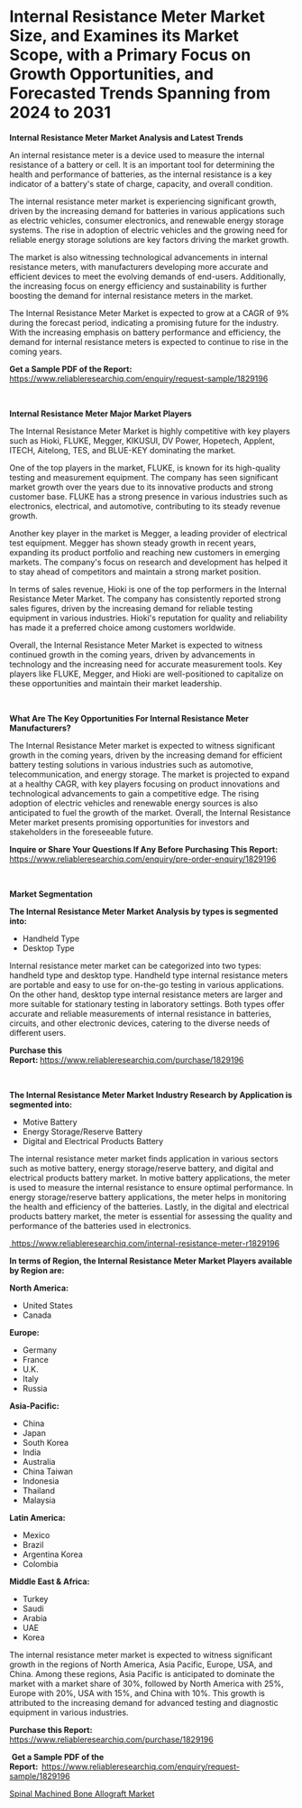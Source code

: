 <p><h1>Internal Resistance Meter Market Size, and Examines its Market Scope, with a Primary Focus on Growth Opportunities, and Forecasted Trends Spanning from 2024 to 2031</h1></p><p><strong>Internal Resistance Meter Market Analysis and Latest Trends</strong></p>
<p><p>An internal resistance meter is a device used to measure the internal resistance of a battery or cell. It is an important tool for determining the health and performance of batteries, as the internal resistance is a key indicator of a battery's state of charge, capacity, and overall condition.</p><p>The internal resistance meter market is experiencing significant growth, driven by the increasing demand for batteries in various applications such as electric vehicles, consumer electronics, and renewable energy storage systems. The rise in adoption of electric vehicles and the growing need for reliable energy storage solutions are key factors driving the market growth.</p><p>The market is also witnessing technological advancements in internal resistance meters, with manufacturers developing more accurate and efficient devices to meet the evolving demands of end-users. Additionally, the increasing focus on energy efficiency and sustainability is further boosting the demand for internal resistance meters in the market.</p><p>The Internal Resistance Meter Market is expected to grow at a CAGR of 9% during the forecast period, indicating a promising future for the industry. With the increasing emphasis on battery performance and efficiency, the demand for internal resistance meters is expected to continue to rise in the coming years.</p></p>
<p><strong>Get a Sample PDF of the Report:&nbsp;</strong> <a href="https://www.reliableresearchiq.com/enquiry/request-sample/1829196">https://www.reliableresearchiq.com/enquiry/request-sample/1829196</a></p>
<p>&nbsp;</p>
<p><strong>Internal Resistance Meter Major Market Players</strong></p>
<p><p>The Internal Resistance Meter Market is highly competitive with key players such as Hioki, FLUKE, Megger, KIKUSUI, DV Power, Hopetech, Applent, ITECH, Aitelong, TES, and BLUE-KEY dominating the market. </p><p>One of the top players in the market, FLUKE, is known for its high-quality testing and measurement equipment. The company has seen significant market growth over the years due to its innovative products and strong customer base. FLUKE has a strong presence in various industries such as electronics, electrical, and automotive, contributing to its steady revenue growth.</p><p>Another key player in the market is Megger, a leading provider of electrical test equipment. Megger has shown steady growth in recent years, expanding its product portfolio and reaching new customers in emerging markets. The company's focus on research and development has helped it to stay ahead of competitors and maintain a strong market position.</p><p>In terms of sales revenue, Hioki is one of the top performers in the Internal Resistance Meter Market. The company has consistently reported strong sales figures, driven by the increasing demand for reliable testing equipment in various industries. Hioki's reputation for quality and reliability has made it a preferred choice among customers worldwide.</p><p>Overall, the Internal Resistance Meter Market is expected to witness continued growth in the coming years, driven by advancements in technology and the increasing need for accurate measurement tools. Key players like FLUKE, Megger, and Hioki are well-positioned to capitalize on these opportunities and maintain their market leadership.</p></p>
<p>&nbsp;</p>
<p><strong>What Are The Key Opportunities For Internal Resistance Meter Manufacturers?</strong></p>
<p><p>The Internal Resistance Meter market is expected to witness significant growth in the coming years, driven by the increasing demand for efficient battery testing solutions in various industries such as automotive, telecommunication, and energy storage. The market is projected to expand at a healthy CAGR, with key players focusing on product innovations and technological advancements to gain a competitive edge. The rising adoption of electric vehicles and renewable energy sources is also anticipated to fuel the growth of the market. Overall, the Internal Resistance Meter market presents promising opportunities for investors and stakeholders in the foreseeable future.</p></p>
<p><strong>Inquire or Share Your Questions If Any Before Purchasing This Report:</strong> <a href="https://www.reliableresearchiq.com/enquiry/pre-order-enquiry/1829196">https://www.reliableresearchiq.com/enquiry/pre-order-enquiry/1829196</a></p>
<p>&nbsp;</p>
<p><strong>Market Segmentation</strong></p>
<p><strong>The Internal Resistance Meter Market Analysis by types is segmented into:</strong></p>
<p><ul><li>Handheld Type</li><li>Desktop Type</li></ul></p>
<p><p>Internal resistance meter market can be categorized into two types: handheld type and desktop type. Handheld type internal resistance meters are portable and easy to use for on-the-go testing in various applications. On the other hand, desktop type internal resistance meters are larger and more suitable for stationary testing in laboratory settings. Both types offer accurate and reliable measurements of internal resistance in batteries, circuits, and other electronic devices, catering to the diverse needs of different users.</p></p>
<p><strong>Purchase this Report:&nbsp;</strong><a href="https://www.reliableresearchiq.com/purchase/1829196">https://www.reliableresearchiq.com/purchase/1829196</a></p>
<p>&nbsp;</p>
<p><strong>The Internal Resistance Meter Market Industry Research by Application is segmented into:</strong></p>
<p><ul><li>Motive Battery</li><li>Energy Storage/Reserve Battery</li><li>Digital and Electrical Products Battery</li></ul></p>
<p><p>The internal resistance meter market finds application in various sectors such as motive battery, energy storage/reserve battery, and digital and electrical products battery market. In motive battery applications, the meter is used to measure the internal resistance to ensure optimal performance. In energy storage/reserve battery applications, the meter helps in monitoring the health and efficiency of the batteries. Lastly, in the digital and electrical products battery market, the meter is essential for assessing the quality and performance of the batteries used in electronics.</p></p>
<p><a href="https://www.reliableresearchiq.com/internal-resistance-meter-r1829196">&nbsp;https://www.reliableresearchiq.com/internal-resistance-meter-r1829196</a></p>
<p><strong>In terms of Region, the Internal Resistance Meter Market Players available by Region are:</strong></p>
<p>
    <p> <strong> North America: </strong>
        <ul>
            <li>United States</li>
            <li>Canada</li>
        </ul>
        </p> 
    <p> <strong> Europe: </strong>
        <ul>
            <li>Germany</li>
            <li>France</li>
            <li>U.K.</li>
            <li>Italy</li>
            <li>Russia</li>
        </ul>
        </p> 
    <p> <strong> Asia-Pacific: </strong>
        <ul>
            <li>China</li>
            <li>Japan</li>
            <li>South Korea</li>
            <li>India</li>
            <li>Australia</li>
            <li>China Taiwan</li>
            <li>Indonesia</li>
            <li>Thailand</li>
            <li>Malaysia</li>
        </ul>
        </p> 
    <p> <strong> Latin America: </strong>
        <ul>
            <li>Mexico</li>
            <li>Brazil</li>
            <li>Argentina Korea</li>
            <li>Colombia</li>
        </ul>
        </p> 
    <p> <strong> Middle East & Africa: </strong>
        <ul>
            <li>Turkey</li>
            <li>Saudi</li>
            <li>Arabia</li>
            <li>UAE</li>
            <li>Korea</li>
        </ul>
    </p>
    </p>
<p><p>The internal resistance meter market is expected to witness significant growth in the regions of North America, Asia Pacific, Europe, USA, and China. Among these regions, Asia Pacific is anticipated to dominate the market with a market share of 30%, followed by North America with 25%, Europe with 20%, USA with 15%, and China with 10%. This growth is attributed to the increasing demand for advanced testing and diagnostic equipment in various industries.</p></p>
<p><strong>Purchase this Report: </strong><a href="https://www.reliableresearchiq.com/purchase/1829196">https://www.reliableresearchiq.com/purchase/1829196</a></p>
<p>&nbsp;<strong>Get a Sample PDF of the Report:&nbsp;&nbsp;</strong><a href="https://www.reliableresearchiq.com/enquiry/request-sample/1829196">https://www.reliableresearchiq.com/enquiry/request-sample/1829196</a></p>
<p><strong></strong></p>
<p><p><a href="https://issuu.com/reportprime-2/docs/spinal-machined-bone-allograft-market-size-2030.pp">Spinal Machined Bone Allograft Market</a></p></p>